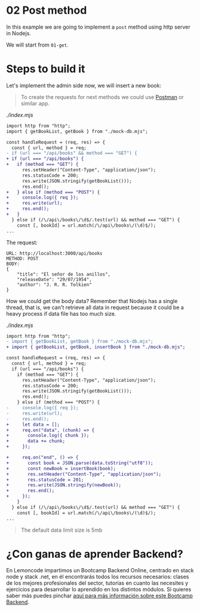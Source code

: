 # 02 Post method

In this example we are going to implement a `post` method using http server in Nodejs.

We will start from `01-get`.

# Steps to build it

Let's implement the admin side now, we will insert a new book:

> To create the requests for next methods we could use [Postman](https://www.postman.com/downloads/) or similar app.

_./index.mjs_

```diff
import http from "http";
import { getBookList, getBook } from "./mock-db.mjs";

const handleRequest = (req, res) => {
  const { url, method } = req;
- if (url === "/api/books" && method === "GET") {
+ if (url === "/api/books") {
+   if (method === "GET") {
      res.setHeader("Content-Type", "application/json");
      res.statusCode = 200;
      res.write(JSON.stringify(getBookList()));
      res.end();
+   } else if (method === "POST") {
+     console.log({ req });
+     res.write(url);
+     res.end();
+   }
  } else if (/\/api\/books\/\d$/.test(url) && method === "GET") {
    const [, bookId] = url.match(/\/api\/books\/(\d)$/);
...

```

The request:

```
URL: http://localhost:3000/api/books
METHOD: POST
BODY:
{
    "title": "El señor de los anillos",
    "releaseDate": "29/07/1954",
    "author": "J. R. R. Tolkien"
}
```

How we could get the body data? Remember that Nodejs has a single thread, that is, we can't retrieve all data in request because it could be a heavy process if data file has too much size.

_./index.mjs_

```diff
import http from "http";
- import { getBookList, getBook } from "./mock-db.mjs";
+ import { getBookList, getBook, insertBook } from "./mock-db.mjs";

const handleRequest = (req, res) => {
  const { url, method } = req;
  if (url === "/api/books") {
    if (method === "GET") {
      res.setHeader("Content-Type", "application/json");
      res.statusCode = 200;
      res.write(JSON.stringify(getBookList()));
      res.end();
    } else if (method === "POST") {
-     console.log({ req });
-     res.write(url);
-     res.end();
+     let data = [];
+     req.on("data", (chunk) => {
+       console.log({ chunk });
+       data += chunk;
+     });

+     req.on("end", () => {
+       const book = JSON.parse(data.toString("utf8"));
+       const newBook = insertBook(book);
+       res.setHeader("Content-Type", "application/json");
+       res.statusCode = 201;
+       res.write(JSON.stringify(newBook));
+       res.end();
+     });
    }
  } else if (/\/api\/books\/\d$/.test(url) && method === "GET") {
    const [, bookId] = url.match(/\/api\/books\/(\d)$/);
...

```

> The default data limit size is 5mb

# ¿Con ganas de aprender Backend?

En Lemoncode impartimos un Bootcamp Backend Online, centrado en stack node y stack .net, en él encontrarás todos los recursos necesarios: clases de los mejores profesionales del sector, tutorías en cuanto las necesites y ejercicios para desarrollar lo aprendido en los distintos módulos. Si quieres saber más puedes pinchar [aquí para más información sobre este Bootcamp Backend](https://lemoncode.net/bootcamp-backend#bootcamp-backend/banner).
